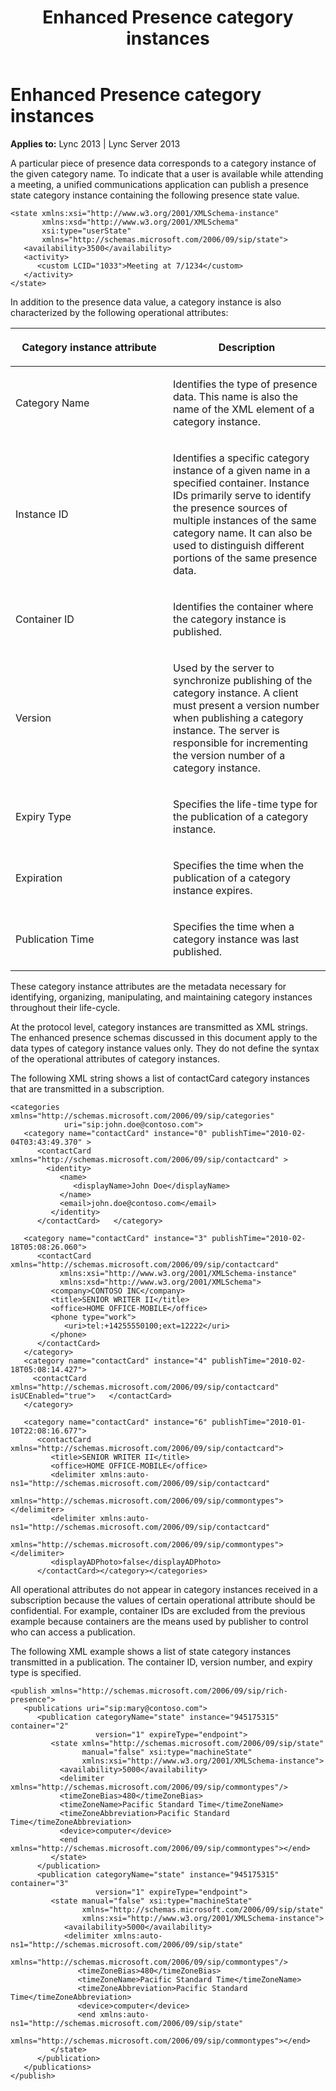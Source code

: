 ﻿---
title: Enhanced Presence category instances
TOCTitle: Enhanced Presence category instances
ms:assetid: a599299f-f6c9-4a1e-8c50-46c53e376a72
ms:mtpsurl: https://msdn.microsoft.com/en-us/library/Dn454622(v=office.15)
ms:contentKeyID: 57093012
ms.date: 07/24/2014
mtps_version: v=office.15
---

# Enhanced Presence category instances


**Applies to:** Lync 2013 | Lync Server 2013

A particular piece of presence data corresponds to a category instance of the given category name. To indicate that a user is available while attending a meeting, a unified communications application can publish a presence state category instance containing the following presence state value.

    <state xmlns:xsi="http://www.w3.org/2001/XMLSchema-instance" 
           xmlns:xsd="http://www.w3.org/2001/XMLSchema"
           xsi:type="userState" 
           xmlns="http://schemas.microsoft.com/2006/09/sip/state">
       <availability>3500</availability>
       <activity>
          <custom LCID="1033">Meeting at 7/1234</custom>
       </activity>
    </state>

In addition to the presence data value, a category instance is also characterized by the following operational attributes:

<table>
<colgroup>
<col style="width: 50%" />
<col style="width: 50%" />
</colgroup>
<thead>
<tr class="header">
<th><p>Category instance attribute</p></th>
<th><p>Description</p></th>
</tr>
</thead>
<tbody>
<tr class="odd">
<td><p>Category Name</p></td>
<td><p>Identifies the type of presence data. This name is also the name of the XML element of a category instance.</p></td>
</tr>
<tr class="even">
<td><p>Instance ID</p></td>
<td><p>Identifies a specific category instance of a given name in a specified container. Instance IDs primarily serve to identify the presence sources of multiple instances of the same category name. It can also be used to distinguish different portions of the same presence data.</p></td>
</tr>
<tr class="odd">
<td><p>Container ID</p></td>
<td><p>Identifies the container where the category instance is published.</p></td>
</tr>
<tr class="even">
<td><p>Version</p></td>
<td><p>Used by the server to synchronize publishing of the category instance. A client must present a version number when publishing a category instance. The server is responsible for incrementing the version number of a category instance.</p></td>
</tr>
<tr class="odd">
<td><p>Expiry Type</p></td>
<td><p>Specifies the life-time type for the publication of a category instance.</p></td>
</tr>
<tr class="even">
<td><p>Expiration</p></td>
<td><p>Specifies the time when the publication of a category instance expires.</p></td>
</tr>
<tr class="odd">
<td><p>Publication Time</p></td>
<td><p>Specifies the time when a category instance was last published.</p></td>
</tr>
</tbody>
</table>


These category instance attributes are the metadata necessary for identifying, organizing, manipulating, and maintaining category instances throughout their life-cycle.

At the protocol level, category instances are transmitted as XML strings. The enhanced presence schemas discussed in this document apply to the data types of category instance values only. They do not define the syntax of the operational attributes of category instances.

The following XML string shows a list of contactCard category instances that are transmitted in a subscription.

    <categories xmlns="http://schemas.microsoft.com/2006/09/sip/categories" 
                uri="sip:john.doe@contoso.com">
       <category name="contactCard" instance="0" publishTime="2010-02-04T03:43:49.370" >
          <contactCard xmlns="http://schemas.microsoft.com/2006/09/sip/contactcard" >
            <identity>
               <name>
                  <displayName>John Doe</displayName>
               </name>
               <email>john.doe@contoso.com</email>
             </identity>
          </contactCard>   </category>
    
       <category name="contactCard" instance="3" publishTime="2010-02-18T05:08:26.060">
          <contactCard xmlns="http://schemas.microsoft.com/2006/09/sip/contactcard"
               xmlns:xsi="http://www.w3.org/2001/XMLSchema-instance"
               xmlns:xsd="http://www.w3.org/2001/XMLSchema">
             <company>CONTOSO INC</company>
             <title>SENIOR WRITER II</title>
             <office>HOME OFFICE-MOBILE</office>
             <phone type="work">
                <uri>tel:+14255550100;ext=12222</uri>
             </phone>
          </contactCard>
       </category>
       <category name="contactCard" instance="4" publishTime="2010-02-18T05:08:14.427">
         <contactCard xmlns="http://schemas.microsoft.com/2006/09/sip/contactcard" isUCEnabled="true">   </contactCard>
       </category>
    
       <category name="contactCard" instance="6" publishTime="2010-01-10T22:08:16.677">
          <contactCard xmlns="http://schemas.microsoft.com/2006/09/sip/contactcard">
             <title>SENIOR WRITER II</title>
             <office>HOME OFFICE-MOBILE</office>
             <delimiter xmlns:auto-ns1="http://schemas.microsoft.com/2006/09/sip/contactcard"
                      xmlns="http://schemas.microsoft.com/2006/09/sip/commontypes"></delimiter>
             <delimiter xmlns:auto-ns1="http://schemas.microsoft.com/2006/09/sip/contactcard"
                      xmlns="http://schemas.microsoft.com/2006/09/sip/commontypes"></delimiter>
             <displayADPhoto>false</displayADPhoto>
          </contactCard></category></categories>

All operational attributes do not appear in category instances received in a subscription because the values of certain operational attribute should be confidential. For example, container IDs are excluded from the previous example because containers are the means used by publisher to control who can access a publication.

The following XML example shows a list of state category instances transmitted in a publication. The container ID, version number, and expiry type is specified.

    <publish xmlns="http://schemas.microsoft.com/2006/09/sip/rich-presence">
       <publications uri="sip:mary@contoso.com">
          <publication categoryName="state" instance="945175315" container="2" 
                       version="1" expireType="endpoint">
             <state xmlns="http://schemas.microsoft.com/2006/09/sip/state" 
                    manual="false" xsi:type="machineState" 
                    xmlns:xsi="http://www.w3.org/2001/XMLSchema-instance">
               <availability>5000</availability>
               <delimiter xmlns="http://schemas.microsoft.com/2006/09/sip/commontypes"/>
               <timeZoneBias>480</timeZoneBias>
               <timeZoneName>Pacific Standard Time</timeZoneName>
               <timeZoneAbbreviation>Pacific Standard Time</timeZoneAbbreviation>
               <device>computer</device>
               <end xmlns="http://schemas.microsoft.com/2006/09/sip/commontypes"></end>
             </state>
          </publication>
          <publication categoryName="state" instance="945175315" container="3" 
                       version="1" expireType="endpoint">
             <state manual="false" xsi:type="machineState" 
                    xmlns="http://schemas.microsoft.com/2006/09/sip/state" 
                    xmlns:xsi="http://www.w3.org/2001/XMLSchema-instance">
                <availability>5000</availability>
                <delimiter xmlns:auto-ns1="http://schemas.microsoft.com/2006/09/sip/state" 
                           xmlns="http://schemas.microsoft.com/2006/09/sip/commontypes"/>
                   <timeZoneBias>480</timeZoneBias>
                   <timeZoneName>Pacific Standard Time</timeZoneName>
                   <timeZoneAbbreviation>Pacific Standard Time</timeZoneAbbreviation>
                   <device>computer</device>
                   <end xmlns:auto-ns1="http://schemas.microsoft.com/2006/09/sip/state" 
                        xmlns="http://schemas.microsoft.com/2006/09/sip/commontypes"></end>
             </state>
          </publication>
       </publications>
    </publish>

